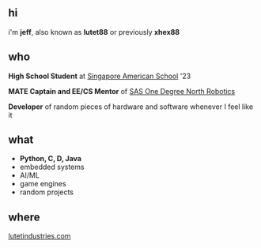 ## hi

i'm **jeff**, also known as **lutet88** or previously **xhex88**

## who
**High School Student** at [Singapore American School](https://www.sas.edu.sg) '23

**MATE Captain and EE/CS Mentor** of [SAS One Degree North Robotics](https://github.com/One-Degree-North)

**Developer** of random pieces of hardware and software whenever I feel like it

## what
* **Python, C, D, Java**
* embedded systems
* AI/ML
* game engines
* random projects

## where
[lutetindustries.com](https://lutetindustries.com)
